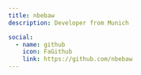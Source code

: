```yaml
---
title: nbebaw
description: Developer from Munich

social:
  - name: github
    icon: FaGithub
    link: https://github.com/nbebaw
---
```

